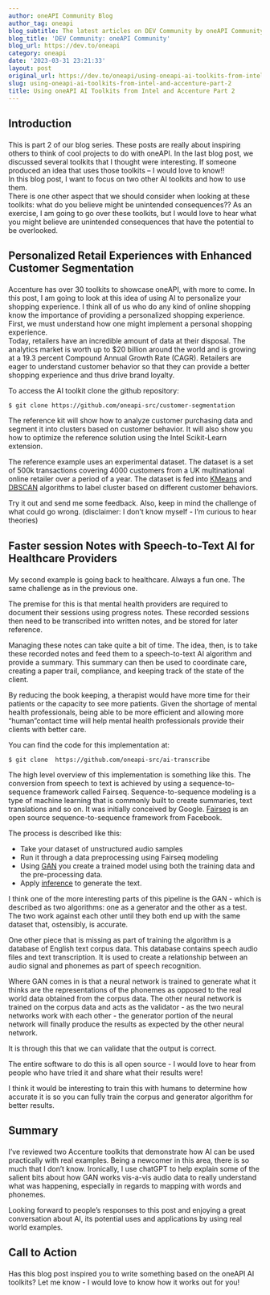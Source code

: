 ```yaml
---
author: oneAPI Community Blog
author_tag: oneapi
blog_subtitle: The latest articles on DEV Community by oneAPI Community (@oneapi).
blog_title: 'DEV Community: oneAPI Community'
blog_url: https://dev.to/oneapi
category: oneapi
date: '2023-03-31 23:21:33'
layout: post
original_url: https://dev.to/oneapi/using-oneapi-ai-toolkits-from-intel-and-accenture-part-2-1bp9
slug: using-oneapi-ai-toolkits-from-intel-and-accenture-part-2
title: Using oneAPI AI Toolkits from Intel and Accenture Part 2
---
```


<h2>
  
  
  Introduction
</h2>

<p>This is part 2 of our blog series. These posts are really about inspiring others to think of cool projects to do with oneAPI. In the last blog post, we discussed several toolkits that I thought were interesting. If someone produced an idea that uses those toolkits – I would love to know!!<br />
In this blog post, I want to focus on two other AI toolkits and how to use them. <br />
There is one other aspect that we should consider when looking at these toolkits: what do you believe might be unintended consequences?? As an exercise, I am going to go over these toolkits, but I would love to hear what you might believe are unintended consequences that have the potential to be overlooked. </p>

<h2>
  
  
  Personalized Retail Experiences with Enhanced Customer Segmentation
</h2>

<p>Accenture has over 30 toolkits to showcase oneAPI, with more to come.  In this post, I am going to look at this idea of using AI to personalize your shopping experience. I think all of us who do any kind of online shopping know the importance of providing a personalized shopping experience. First, we must understand how one might implement a personal shopping experience. <br />
Today, retailers have an incredible amount of data at their disposal. The analytics market is worth up to $20 billion around the world and is growing at a 19.3 percent Compound Annual Growth Rate (CAGR). Retailers are eager to understand customer behavior so that they can provide a better shopping experience and thus drive brand loyalty. </p>


<p>To access the AI toolkit clone the github repository:<br />
</p>


<p><code>$ git clone https://github.com/oneapi-src/customer-segmentation</code><br />
</p>


<p>The reference kit will show how to analyze customer purchasing data and segment it into clusters based on customer behavior. It will also show you how to optimize the reference solution using the Intel Scikit-Learn extension.</p>


<p>The reference example uses an experimental dataset. The dataset is a set of 500k transactions covering 4000 customers from a UK multinational online retailer over a period of a year. The dataset is fed into <a href="https://en.wikipedia.org/wiki/K-means_clustering">KMeans</a> and <a href="https://en.wikipedia.org/wiki/DBSCAN">DBSCAN</a> algorithms to label cluster based on different customer behaviors.</p>


<p>Try it out and send me some feedback. Also, keep in mind the challenge of what could go wrong. (disclaimer: I don’t know myself - I’m curious to hear theories)</p>


<h2>
  
  
  Faster session Notes with Speech-to-Text AI for Healthcare Providers
</h2>

<p>My second example is going back to healthcare. Always a fun one. The same challenge as in the previous one.</p>


<p>The premise for this is that mental health providers are required to document their sessions using progress notes. These recorded sessions then need to be transcribed into written notes, and be stored for later reference.</p>


<p>Managing these notes can take quite a bit of time. The idea, then, is to take these recorded notes and feed them to a speech-to-text AI algorithm and provide a summary. This summary can then be used to coordinate care, creating a paper trail, compliance, and keeping track of the state of the client.</p>


<p>By reducing the book keeping, a therapist would have more time for their patients or the capacity to see more patients. Given the shortage of mental health professionals, being able to be more efficient and allowing more “human”contact  time will help mental health professionals provide their clients with better care.</p>


<p>You can find the code for this implementation at:<br />
</p>


<p><code>$ git clone  https://github.com/oneapi-src/ai-transcribe</code><br />
</p>


<p>The high level overview of this implementation is something like this. The conversion from speech to text is achieved by using a sequence-to-sequence framework called Fairseq. Sequence-to-sequence modeling is a type of machine learning that is commonly built to create summaries, text translations and so on. It was initially conceived by Google. <a href="https://github.com/facebookresearch/fairseq">Fairseq</a> is an open source  sequence-to-sequence framework from Facebook.</p>


<p>The process is described like this:</p>


<ul>
<li>Take your dataset of unstructured audio samples</li>
<li>Run it through a data preprocessing using Fairseq modeling</li>
<li>Using <a href="https://www.geeksforgeeks.org/generative-adversarial-network-gan/">GAN</a> you create a trained model using both the training data and the pre-processing data.</li>
<li>Apply <a href="https://www.datacamp.com/blog/what-is-machine-learning-inference">inference</a> to generate the text.</li>
</ul>

<p>I think one of the more interesting parts of this pipeline is the GAN - which is described as two algorithms: one as a generator and the other as a test. The two work against each other until they both end up with the same dataset that, ostensibly, is accurate.</p>


<p>One other piece that is missing as part of training the algorithm is a database of English text corpus data. This database contains speech audio files and text transcription. It is used to create a relationship between an audio signal and phonemes as part of speech recognition.</p>


<p>Where GAN comes in is that a neural network is trained to generate what it thinks are the representations of the phonemes as opposed to the real world data obtained from the corpus data. The other neural network is trained on the corpus data and acts as the validator - as the two neural networks work with each other - the generator portion of the neural network will finally produce the results as expected by the other neural network.</p>


<p>It is through this that we can validate that the output is correct.</p>


<p>The entire software to do this is all open source - I would love to hear from people who have tried it and share what their results were!</p>


<p>I think it would be interesting to train this with humans to determine how accurate it is so you can fully train the corpus and generator algorithm for better results.</p>


<h2>
  
  
  Summary
</h2>

<p>I’ve reviewed two Accenture toolkits that demonstrate how AI can be used practically with real examples. Being a newcomer in this area, there is so much that I don’t know. Ironically, I use chatGPT to help explain some of the salient bits about how GAN works vis-a-vis audio data to really understand what was happening, especially in regards to mapping with words and phonemes.</p>


<p>Looking forward to people’s responses to this post and enjoying a great conversation about AI, its potential uses and applications by using real world examples.</p>


<h2>
  
  
  Call to Action
</h2>

<p>Has this blog post inspired you to write something based on the oneAPI AI toolkits? Let me know - I would love to know how it works out for you!</p>